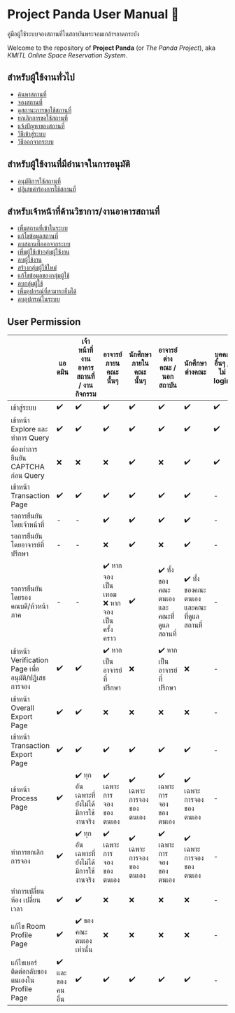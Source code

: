 # Project Panda User Manual 🐼
คู่มือผู้ใช้ระบบจองสถานที่ในสถาบันพระจอมเกล้าฯลาดกระบัง

Welcome to the repository of **Project Panda** (or _The Panda Project_), aka _KMITL Online Space Reservation System_.

## สำหรับผู้ใช้งานทั่วไป
* [ค้นหาสถานที่](client/find-space.md)
* [จองสถานที่](client/reserve-a-space.md)
* [ดูสถานะการขอใช้สถานที่](client/check-reqest.md)
* [ยกเลิกการขอใช้สถานที่](client/cancel-a-request.md)
* [แจ้งปัญหาของสถานที่](client/report-a-problem.md)
* [วิธีเข้าสู่ระบบ](client/login.md)
* [วิธีออกจากระบบ](client/logout.md)

## สำหรับผู้ใช้งานที่มีอำนาจในการอนุมัติ
* [อนุมัติการใช้สถานที่](approver/approve-request.md)
* [ปฎิเสธคำร้องการใช้สถานที่](approver/decline-request.md)

## สำหรับเจ้าหน้าที่ด้านวิชาการ/งานอาคารสถานที่
* [เพื่มสถานที่เข้าในระบบ](admin/add-space.md)
* [แก้ไขข้อมูลสถานที่](admin/edit-space.md)
* [ลบสถานที่ออกจากระบบ](admin/delete-space.md)
* [เพี่มผู้ใช้เข้ากลุ่มผู้ใช้งาน](admin/add-role.md)
* [ลบผู้ใช้งาน](admin/remove-role.md)
* [สร้างกลุ่มผู้ใช้ใหม่](admin/create-group.md)
* [แก้ไขข้อมูลของกลุ่มผู้ใช้](admin/edit-group.md)
* [ลบกลุ่มผู้ใช้](admin/delete-group.md)
* [เพื่มอุปกรณ์ที่สามารถยืมได้](admin/add-material.md)
* [ลบอุปกรณ์ในระบบ](admin/delete-material.md)

## User Permission
|                                              | แอดมิน        | เจ้าหน้าที่งานอาคารสถานที่ / งานกิจกรรม | อาจารย์ภายนคณะนั้นๆ                      | นักศึกษาภายในคณะนั้นๆ     | อาจารย์ต่างคณะ / นอกสถาบัน         | นักศึกษาต่างคณะ                    | บุคคลอื่นๆ / ไม่ login |
| -------------------------------------------- | ------------ | -------------------------------- | ------------------------------------- | --------------------- | ------------------------------- | ------------------------------- | ------------------ |
| เข้าสู่ระบบ                                     | ✔️            | ✔️                                | ✔️                                     | ✔️                     | ✔️                               | ✔️                               | ✔️                  |
| เข้าหน้า Explore และทำการ Query                 | ✔️            | ✔️                                | ✔️                                     | ✔️                     | ✔️                               | ✔️                               | ✔️                  |
| ต้องทำการยืนยัน CAPTCHA ก่อน Query                | ❌            | ❌                                | ❌                                     | ✔️                     | ❌                               | ✔️                               | ✔️                  |
| เข้าหน้า Transaction Page                      | ✔️            | ✔️                                | ✔️                                     | ✔️                     | ✔️                               | ✔️                               | -                  |
| รอการยืนยันโดยเจ้าหน้าที่                          | -            | -                                | ✔️                                     | ✔️                     | ✔️                               | ✔️                               | -                  |
| รอการยืนยันโดยอาจารย์ที่ปรึกษา                     | -            | -                                | ❌                                     | ✔️                     | ❌                               | ✔️                               | -                  |
| รอการยืนยันโดยรองคณบดี/ห้วหน้าภาค                 | -            | -                                | ✔️ หากจองเป็นเทอม<br>❌ หากจองเป็นครั้งคราว | ✔️                     | ✔️ ทั้งของคณะตนเอง และคณะที่ดูแลสถานที่ | ✔️ ทั้งของคณะตนเอง และคณะที่ดูแลสถานที่ | -                  |
| เข้าหน้า Verification Page เพื่ออนุมัติ/ปฎิเสธการจอง | ✔️            | ✔️                                | ✔️ หากเป็นอาจารย์ที่ปรึกษา                  | ❌                     | ✔️ หากเป็นอาจารย์ที่ปรึกษา            | ❌                               | -                  |
| เข้าหน้า Overall Export Page                   | ✔️            | ✔️                                | ❌                                     | ❌                     | ❌                               | ❌                               | -                  |
| เข้าหน้า Transaction Export Page               | ✔️            | ✔️                                | ✔️                                     | ✔️                     | ✔️                               | ✔️                               | -                  |
| เข้าหน้า Process Page                          | ✔️            | ✔️ ทุกอัน เฉพาะที่ยังไม่ได้มีการใช้งานจริง  | ✔️ เฉพาะการจองของตนเอง                 | ✔️ เฉพาะการจองของตนเอง | ✔️ เฉพาะการจองของตนเอง           | ✔️ เฉพาะการจองของตนเอง           | -                  |
| ทำการยกเลิกการจอง                              | ✔️            | ✔️ ทุกอัน เฉพาะที่ยังไม่ได้มีการใช้งานจริง  | ✔️ เฉพาะการจองของตนเอง                 | ✔️ เฉพาะการจองของตนเอง | ✔️ เฉพาะการจองของตนเอง           | ✔️ เฉพาะการจองของตนเอง           | -                  |
| ทำการเปลี่ยนห้อง เปลี่ยนเวลา                       | ✔️            | ✔️                                | ❌                                     | ❌                     | ❌                               | ❌                               | -                  |
| แก้ไข Room Profile Page                       | ✔️            | ✔️ ของคณะตนเองเท่านั้น               | ❌                                     | ❌                     | ❌                               | ❌                               | -                  |
| แก้ไขเบอร์ติดต่อกลับของตนเองใน Profile Page       | ✔️ และของคนอื่น | ✔️                                | ✔️                                     | ✔️                     | ✔️                               | ✔️                               | -                  |
